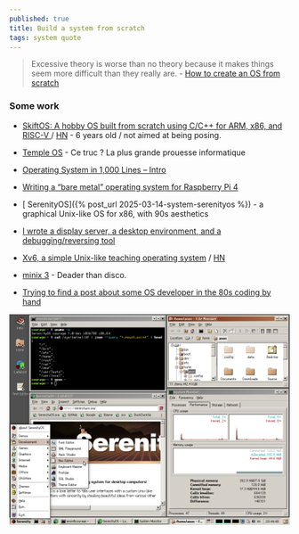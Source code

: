 ```yaml
---
published: true
title: Build a system from scratch
tags: system quote
---
```

> Excessive theory is worse than no theory because it makes things seem more difficult than they really are. - [How to create an OS from scratch](https://news.ycombinator.com/item?id=18036538)

### Some work
- [SkiftOS: A hobby OS built from scratch using C/C++ for ARM, x86, and RISC-V ](https://skiftos.org/) / [HN](https://news.ycombinator.com/item?id=45229414) - 6 years old / not aimed at being posing.
- [Temple OS](https://www.youtube.com/watch?v=pGnoCpfO2VM) - Ce truc ? La plus grande prouesse informatique
- [	Operating System in 1,000 Lines – Intro](https://news.ycombinator.com/item?id=42631873)
- [Writing a “bare metal” operating system for Raspberry Pi 4](https://news.ycombinator.com/item?id=28774022)
- [	SerenityOS]({% post_url 2025-03-14-system-serenityos %}) - a graphical Unix-like OS for x86, with 90s aesthetics
- [	I wrote a display server, a desktop environment, and a debugging/reversing tool ](https://news.ycombinator.com/item?id=11785479)
- [	Xv6, a simple Unix-like teaching operating system](https://pdos.csail.mit.edu/6.828/2023/xv6.html) / [HN](https://news.ycombinator.com/item?id=40613126)

- [minix 3](https://news.ycombinator.com/item?id=41671690) - Deader than disco.
- [ Trying to find a post about some OS developer in the 80s coding by hand](https://news.ycombinator.com/item?id=42779117)

[![caption](https://github.com/SerenityOS/serenity/raw/master/Meta/Screenshots/screenshot-c03b788.png)](https://github.com/SerenityOS/serenity#serenityos)
